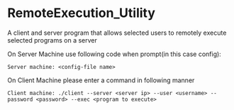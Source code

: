 # RemoteExecution_Utility
A client and server program that allows selected users to remotely execute selected programs on a server

On Server Machine use following code when prompt(in this case config):

    Server machine: <config-file name> 
        
On Client Machine please enter a command in following manner

    Client machine: ./client --server <server ip> --user <username> --password <password> --exec <program to execute>
    
    
